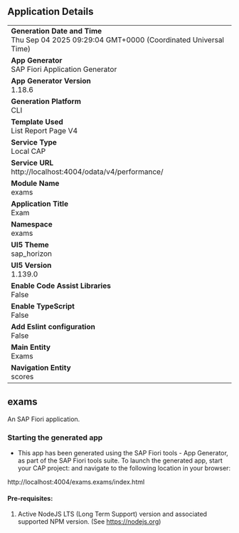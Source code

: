 ## Application Details
|               |
| ------------- |
|**Generation Date and Time**<br>Thu Sep 04 2025 09:29:04 GMT+0000 (Coordinated Universal Time)|
|**App Generator**<br>SAP Fiori Application Generator|
|**App Generator Version**<br>1.18.6|
|**Generation Platform**<br>CLI|
|**Template Used**<br>List Report Page V4|
|**Service Type**<br>Local CAP|
|**Service URL**<br>http://localhost:4004/odata/v4/performance/|
|**Module Name**<br>exams|
|**Application Title**<br>Exam|
|**Namespace**<br>exams|
|**UI5 Theme**<br>sap_horizon|
|**UI5 Version**<br>1.139.0|
|**Enable Code Assist Libraries**<br>False|
|**Enable TypeScript**<br>False|
|**Add Eslint configuration**<br>False|
|**Main Entity**<br>Exams|
|**Navigation Entity**<br>scores|

## exams

An SAP Fiori application.

### Starting the generated app

-   This app has been generated using the SAP Fiori tools - App Generator, as part of the SAP Fiori tools suite.  To launch the generated app, start your CAP project:  and navigate to the following location in your browser:

http://localhost:4004/exams.exams/index.html

#### Pre-requisites:

1. Active NodeJS LTS (Long Term Support) version and associated supported NPM version.  (See https://nodejs.org)


